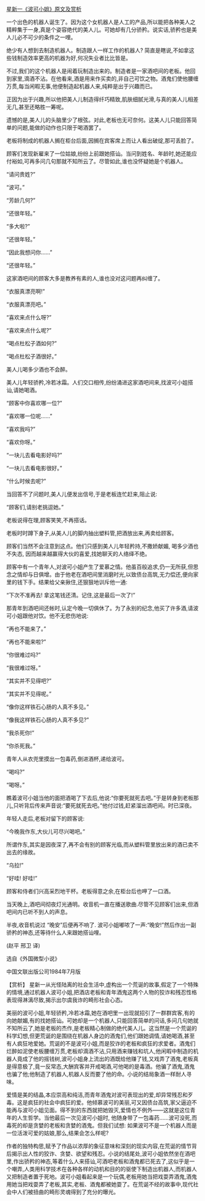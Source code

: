 [星新一《波可小姐》原文及赏析](https://www.vrrw.net/wx/15412.html)

一个出色的机器人诞生了。因为这个女机器人是人工的产品,所以能把各种美人之精粹集于一身,真是个姿容绝代的美人儿。可她却有几分骄矜。说实话,骄矜也是美人儿必不可少的条件之一哩。

绝少有人想到去制造机器人。制造跟人一样工作的机器人? 简直是瞎说,不如拿这些钱制造效率更高的机器为好,何况失业者比比皆是。

不过,我们的这个机器人是闹着玩制造出来的。制造者是一家酒吧间的老板。他回到家里,滴酒不沾。在他看来,酒是用来作买卖的,非自己可饮之物。酒鬼们使他腰缠万贯,每当闲暇无事,他便制造起机器人来,纯粹是出于兴趣而已。

正因为出于兴趣,所以他把美人儿制造得纤巧精致,肌肤细腻光滑,与真的美人儿相差无几,甚至还略胜一筹呢。

遗憾的是,美人儿的头脑里少了根弦。对此,老板也无可奈何。这美人儿只能回答简单的问题,能做的动作也只限于喝酒罢了。

老板将制成的机器人搁在柜台后面,因搁在宾客席上而让人看出破绽,那可丢脸了。

顾客们发现新雇来了一位姑娘,纷纷上前跟她搭讪。当问到姓名、年龄时,她还能应付裕如,可再多问几句那就不知所云了。尽管如此,谁也没怀疑她是个机器人。

“请问贵姓?”

“波可。”

“芳龄几何?”

“还很年轻。”

“多大啦?”

“还很年轻。”

“因此我想问你……”

“还很年轻。”

这家酒吧间的顾客大多是教养有素的人,谁也没对这问题再纠缠了。

“衣服真漂亮啊!”

“衣服真漂亮吧。”

“喜欢来点什么呀?”

“喜欢来点什么呢?”

“喝点杜松子酒如何?”

“喝点杜松子酒很好。”

美人儿喝多少酒也不会醉。

美人儿年轻骄矜,冷若冰霜。人们交口相传,纷纷涌进这家酒吧间来,找波可小姐搭讪,请她喝酒。

“顾客中你喜欢哪一位?”

“喜欢哪一位呢……”

“喜欢我吗?”

“喜欢你呀。”

“一块儿去看电影好吗?”

“一块儿去看电影很好。”

“什么时候去呢?”

当回答不了问题时,美人儿便发出信号,于是老板连忙赶来,阻止说:

“顾客们,请别老挑逗她。”

老板说得在理,顾客笑笑,不再搭话。

老板时时蹲下身子,从美人儿的脚内抽出塑料管,把酒放出来,再卖给顾客。

顾客们当然不会注意到这点。他们只感到美人儿年轻矜持,不撒娇献媚, 喝多少酒也不失态, 因而越来越赢得大伙的喜爱,找她聊天的人络绎不绝。

顾客中有一个青年人,对波可小姐产生了爱慕之情。他虽百般追求,仍一无所获,但思念之情却与日俱增。由于他老在酒吧间里消磨时光,以致债台高筑,无力偿还,便向家里的钱下手。结果给父亲揪住,还狠狠地训斥他一通:

“下次不准再去! 拿这笔钱还清。记住,这是最后一次了!”

那青年到酒吧间还帐时,认定今晚一切俱休了。为了永别的纪念,他买了许多酒,请波可小姐跟他对饮。他不无悲伤地说:

“再也不能来了。”

“再也不能来啦?”

“你很难过吗?”

“我很难过呀。”

“其实并不见得吧?”

“其实并不见得呢。”

“像你这样铁石心肠的人真不多见。”

“像我这样铁石心肠的人真不多见?”

“我杀死你!”

“你杀死我。”

青年人从衣兜里摸出一包毒药,倒进酒杯,递给波可。

“喝吗?”

“喝呀。”

瞧着波可小姐当他的面把酒喝了下去后,他说:“你要死就死去吧。”于是转身到老板那儿,只听背后传来声音说:“要死就死去吧。”他付过钱,赶紧溜出酒吧间。时已深夜。

年轻人走后,老板对留下的顾客说:

“今晚我作东,大伙儿可尽兴喝吧。”

所谓作东,其实是因夜深了,再不会有别的顾客光临,而从塑料管里放出来的酒已卖不出去的缘故。

“乌拉!”

“好哇! 好哇!”

顾客和侍者们兴高采烈地干杯。老板得意之余,在柜台后也呷了一口酒。

当天晚上,酒吧间彻夜灯光通明。收音机一直在播送歌曲.尽管不见顾客们出来,但酒吧间内已听不到人的声息。

半夜,收音机说过 “晚安”后便再不响了. 波可小姐嘟哝了一声:“晚安!”然后作出一副骄矜的神态,还等待什么人来跟她搭讪哩。

(赵平 邢卫 译)

选自《外国微型小说》

中国文联出版公司1984年7月版



【赏析】 星新一从光怪陆离的社会生活中,虚构出一个荒诞的故事,假定了一个特殊的情境,通过机器人波可小姐,把酒店老板和青年酒鬼这两个人物的狡诈和残忍性格表现得淋漓尽致,揭示出尔虞我诈的畸形社会心态。

美丽的波可小姐,年轻骄矜,冷若冰霜,她在酒吧里一出现就招引了一群群宾客,有的向她献媚,有的找她搭讪。可她却是一个机器人,只能回答简单的问话,多问几句她就不知所云了,她是老板的杰作,是老板精心制做的绝代美人儿。这当然是一个荒诞的科学幻想,但更荒诞的是围绕在机器人身边的酒鬼们,他们跟她调情,请她喝酒,甚至有人疯狂地爱她。荒诞的不是波可小姐,而是狡诈的老板和疯狂的求爱者。酒鬼们烂醉如泥使老板腰缠万贯,老板却滴酒不沾,只用酒来赚钱和坑人,他闲暇中制造的机器人竟成了他的摇钱树,波可小姐身上流出的酒既给他赚了钱,又戏弄了酒鬼,老板真是得意极了,竟一反常态,大酬宾客并开戒喝酒,可他喝的是毒酒。他骗了酒鬼,酒鬼也骗了他;他制造了机器人,机器人反而要了他的命。小说的结局象酒一样耐人寻味。

爱情是美的结晶,本应崇高和纯洁,而青年酒鬼对波可表现出的爱,却异常残忍和歹毒。这是疯狂的社会中疯狂的爱。他倾慕波可的美丽,可又因债台高筑,家父逼迫不能再与波可小姐见面。得不到的东西就把她毁灭,爱情也不例外——这就是这位青年的人生哲学。当他最后一次见波可小姐时, 他随身带了一包毒药……波可没死,而毒死的却是贪婪的老板和贪婪的酒鬼。但我们试想: 如果波可不是一个机器人而是一位活泼可爱的姑娘,那么,结果会怎么样呢?

作者的独特构思,赋予了作品以浓厚的象征意味和深刻的现实内容,在荒诞的情节背后揭示出人性的狡诈、贪婪、欲望和残忍。小说的结尾处,波可小姐依然坐在酒吧里,作出骄矜的神态,等着什么人来搭讪,可酒吧老板和酒鬼都已死去了,这似乎是一个嘲弄,人类用科学技术在各种各样的动机和目的的驱使下制造出机器人,而机器人又把制造者置于死地。波可小姐看起来是一个玩偶,老板用她当把戏耍弄酒鬼,酒鬼用她当把戏耍弄了老板,其实,老板、酒鬼都被她耍了。在荒诞不经的故事中,现代社会中人们被扭曲的畸形灵魂得到了充分的曝光。

